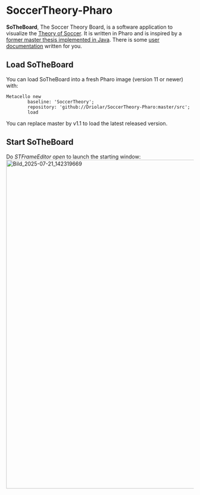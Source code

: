 # SoccerTheory-Pharo
**SoTheBoard**, The Soccer Theory Board, is a software application to visualize the [Theory of Soccer](https://en.wikiversity.org/wiki/The_Theory_of_Soccer).
It is written in Pharo and is inspired by a [former master thesis implemented in Java](https://github.com/Driolar/SoccerTheory-Java).
There is some [user documentation](https://github.com/Driolar/SoccerTheory-Pharo/tree/master/doc) written for you.

## Load SoTheBoard
You can load SoTheBoard into a fresh Pharo image (version 11 or newer) with:
```smalltalk
Metacello new
        baseline: 'SoccerTheory';
        repository: 'github://Driolar/SoccerTheory-Pharo:master/src';
        load
```
You can replace master by v1.1 to load the latest released version.

## Start SoTheBoard
Do *STFrameEditor open* to launch the starting window:<img width="1172" height="880" alt="Bild_2025-07-21_142319669" src="https://github.com/user-attachments/assets/87bf847c-3f98-46d1-adab-47703e85e119" />



